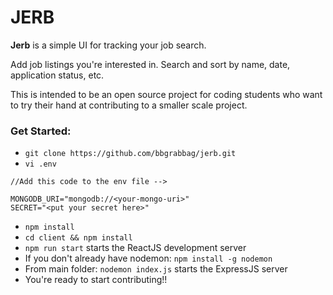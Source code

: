 # JERB

**Jerb** is a simple UI for tracking your job search.

Add job listings you're interested in. Search and sort by name, date, application status, etc.

This is intended to be an open source project for coding students who want to try their hand at contributing to a smaller scale project. 

### Get Started:
- `git clone https://github.com/bbgrabbag/jerb.git`
- `vi .env`
```
//Add this code to the env file -->

MONGODB_URI="mongodb://<your-mongo-uri>"
SECRET="<put your secret here>"
```
- `npm install`
- `cd client && npm install`
- `npm run start` starts the ReactJS development server
- If you don't already have nodemon: `npm install -g nodemon`
- From main folder: `nodemon index.js` starts the ExpressJS server
- You're ready to start contributing!!
<!-- MUFFINS R EXEMPLARY!!!!!!! -->









